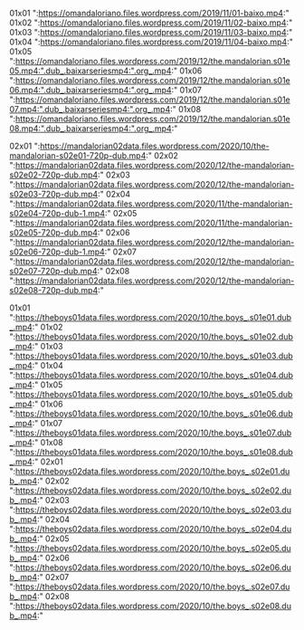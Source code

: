 01x01
":https://omandaloriano.files.wordpress.com/2019/11/01-baixo.mp4:"
01x02
":https://omandaloriano.files.wordpress.com/2019/11/02-baixo.mp4:"
01x03
":https://omandaloriano.files.wordpress.com/2019/11/03-baixo.mp4:"
01x04
":https://omandaloriano.files.wordpress.com/2019/11/04-baixo.mp4:"
01x05
":https://omandaloriano.files.wordpress.com/2019/12/the.mandalorian.s01e05.mp4:".dub_.baixarseriesmp4:".org_.mp4:"
01x06
":https://omandaloriano.files.wordpress.com/2019/12/the.mandalorian.s01e06.mp4:".dub_.baixarseriesmp4:".org_.mp4:"
01x07
":https://omandaloriano.files.wordpress.com/2019/12/the.mandalorian.s01e07.mp4:".dub_.baixarseriesmp4:".org_.mp4:"
01x08
":https://omandaloriano.files.wordpress.com/2019/12/the.mandalorian.s01e08.mp4:".dub_.baixarseriesmp4:".org_.mp4:"

02x01
":https://mandalorian02data.files.wordpress.com/2020/10/the-mandalorian-s02e01-720p-dub.mp4:"
02x02
":https://mandalorian02data.files.wordpress.com/2020/12/the-mandalorian-s02e02-720p-dub.mp4:"
02x03
":https://mandalorian02data.files.wordpress.com/2020/12/the-mandalorian-s02e03-720p-dub.mp4:"
02x04
":https://mandalorian02data.files.wordpress.com/2020/11/the-mandalorian-s02e04-720p-dub-1.mp4:"
02x05
":https://mandalorian02data.files.wordpress.com/2020/11/the-mandalorian-s02e05-720p-dub.mp4:"
02x06
":https://mandalorian02data.files.wordpress.com/2020/12/the-mandalorian-s02e06-720p-dub-1.mp4:"
02x07
":https://mandalorian02data.files.wordpress.com/2020/12/the-mandalorian-s02e07-720p-dub.mp4:"
02x08
":https://mandalorian02data.files.wordpress.com/2020/12/the-mandalorian-s02e08-720p-dub.mp4:"

01x01
":https://theboys01data.files.wordpress.com/2020/10/the.boys_.s01e01.dub_.mp4:"
01x02
":https://theboys01data.files.wordpress.com/2020/10/the.boys_.s01e02.dub_.mp4:"
01x03
":https://theboys01data.files.wordpress.com/2020/10/the.boys_.s01e03.dub_.mp4:"
01x04
":https://theboys01data.files.wordpress.com/2020/10/the.boys_.s01e04.dub_.mp4:"
01x05
":https://theboys01data.files.wordpress.com/2020/10/the.boys_.s01e05.dub_.mp4:"
01x06
":https://theboys01data.files.wordpress.com/2020/10/the.boys_.s01e06.dub_.mp4:"
01x07
":https://theboys01data.files.wordpress.com/2020/10/the.boys_.s01e07.dub_.mp4:"
01x08
":https://theboys01data.files.wordpress.com/2020/10/the.boys_.s01e08.dub_.mp4:"
02x01
":https://theboys02data.files.wordpress.com/2020/10/the.boys_.s02e01.dub_.mp4:"
02x02
":https://theboys02data.files.wordpress.com/2020/10/the.boys_.s02e02.dub_.mp4:"
02x03
":https://theboys02data.files.wordpress.com/2020/10/the.boys_.s02e03.dub_.mp4:"
02x04
":https://theboys02data.files.wordpress.com/2020/10/the.boys_.s02e04.dub_.mp4:"
02x05
":https://theboys02data.files.wordpress.com/2020/10/the.boys_.s02e05.dub_.mp4:"
02x06
":https://theboys02data.files.wordpress.com/2020/10/the.boys_.s02e06.dub_.mp4:"
02x07
":https://theboys02data.files.wordpress.com/2020/10/the.boys_.s02e07.dub_.mp4:"
02x08
":https://theboys02data.files.wordpress.com/2020/10/the.boys_.s02e08.dub_.mp4:"
